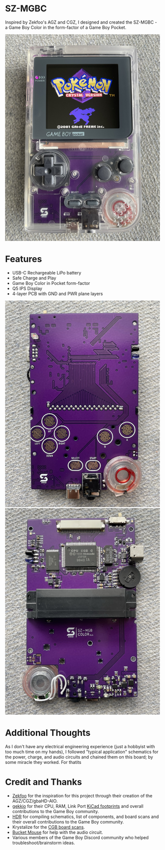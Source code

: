 # SZ-MGBC
Inspired by Zekfoo's AGZ and CGZ, I designed and created the SZ-MGBC - a Game Boy Color in the form-factor of a Game Boy Pocket.

![](images/sz-mgbc_complete.JPEG)

# Features
- USB-C Rechargeable LiPo battery
- Safe Charge and Play
- Game Boy Color in Pocket form-factor
- Q5 IPS Display
- 4-layer PCB with GND and PWR plane layers

![](images/pcb_front.JPEG)
![](images/pcb_back.JPEG)

# Additional Thoughts

As I don't have any electrical engineering experience (just a hobbyist with too much time on my hands), I followed "typical application" schematics for the power, charge, and audio circuits and chained them on this board; by some miracle they worked.  For thatits 

# Credit and Thanks

- [Zekfoo](https://github.com/Zekfoo) for the inspiration for this project through their creation of the AGZ/CGZ/gbaHD-AIO.
- [gekkio](https://gekkio.fi/) for their CPU, RAM, Link Port [KiCad footprints](https://github.com/Gekkio/gekkio-kicad-libs) and overall contributions to the Game Boy community.
- [HDR](https://martinrefseth.com/) for compiling schematics, list of components, and board scans and their overall contributions to the Game Boy community.
- Krystalize for the [CGB board scans](https://nintenfo.github.io/repository/systems/GBC/documentation/schematics/).
- [Bucket Mouse](https://mousebitelabs.com/) for help with the audio circuit.
- Various members of the Game Boy Discord community who helped troubleshoot/brainstorm ideas.
